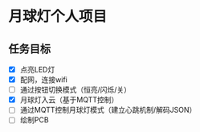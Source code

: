 # 月球灯个人项目
## 任务目标
- [x]  点亮LED灯
- [x]  配网，连接wifi
- [ ]  通过按钮切换模式（恒亮/闪烁/关）
- [x]  月球灯入云（基于MQTT控制）
- [ ]  通过MQTT控制月球灯模式（建立心跳机制/解码JSON）
- [ ]  绘制PCB